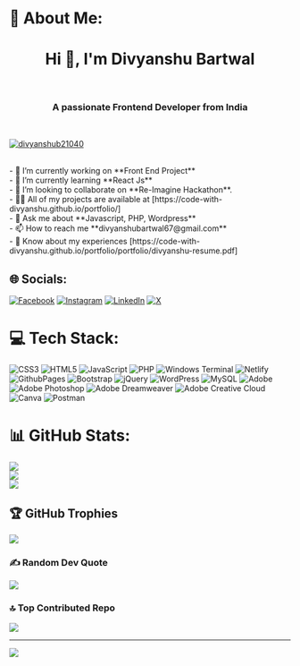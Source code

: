 # 💫 About Me:
<h1 align="center">Hi 👋, I'm Divyanshu Bartwal</h1><br><h3 align="center">A passionate Frontend Developer from India</h3><br><p align="left"> <a href="https://twitter.com/divyanshub21040" target="_blank"><img src="https://img.shields.io/twitter/follow/divyanshub21040?logo=twitter&style=for-the-badge" alt="divyanshub21040" /></a> </p><br>- 🔭 I’m currently working on **Front End Project**<br>- 🌱 I’m currently learning **React Js**<br>- 👯 I’m looking to collaborate on **Re-Imagine Hackathon**.<br>- 👨‍💻 All of my projects are available at [https://code-with-divyanshu.github.io/portfolio/]<br>- 💬 Ask me about **Javascript, PHP, Wordpress**<br>- 📫 How to reach me **divyanshubartwal67@gmail.com**<br>- 📄 Know about my experiences [https://code-with-divyanshu.github.io/portfolio/portfolio/divyanshu-resume.pdf]


## 🌐 Socials:
[![Facebook](https://img.shields.io/badge/Facebook-%231877F2.svg?logo=Facebook&logoColor=white)](https://facebook.com/divyanahu.bartwal) [![Instagram](https://img.shields.io/badge/Instagram-%23E4405F.svg?logo=Instagram&logoColor=white)](https://instagram.com/divyanshu_brtwl07) [![LinkedIn](https://img.shields.io/badge/LinkedIn-%230077B5.svg?logo=linkedin&logoColor=white)](https://linkedin.com/in/divyanshu-bartwal-b7b058286) [![X](https://img.shields.io/badge/X-black.svg?logo=X&logoColor=white)](https://x.com/@DivyanshuB21040) 

# 💻 Tech Stack:
![CSS3](https://img.shields.io/badge/css3-%231572B6.svg?style=for-the-badge&logo=css3&logoColor=white) ![HTML5](https://img.shields.io/badge/html5-%23E34F26.svg?style=for-the-badge&logo=html5&logoColor=white) ![JavaScript](https://img.shields.io/badge/javascript-%23323330.svg?style=for-the-badge&logo=javascript&logoColor=%23F7DF1E) ![PHP](https://img.shields.io/badge/php-%23777BB4.svg?style=for-the-badge&logo=php&logoColor=white) ![Windows Terminal](https://img.shields.io/badge/Windows%20Terminal-%234D4D4D.svg?style=for-the-badge&logo=windows-terminal&logoColor=white) ![Netlify](https://img.shields.io/badge/netlify-%23000000.svg?style=for-the-badge&logo=netlify&logoColor=#00C7B7) ![GithubPages](https://img.shields.io/badge/github%20pages-121013?style=for-the-badge&logo=github&logoColor=white) ![Bootstrap](https://img.shields.io/badge/bootstrap-%238511FA.svg?style=for-the-badge&logo=bootstrap&logoColor=white) ![jQuery](https://img.shields.io/badge/jquery-%230769AD.svg?style=for-the-badge&logo=jquery&logoColor=white) ![WordPress](https://img.shields.io/badge/WordPress-%23117AC9.svg?style=for-the-badge&logo=WordPress&logoColor=white) ![MySQL](https://img.shields.io/badge/mysql-%2300000f.svg?style=for-the-badge&logo=mysql&logoColor=white) ![Adobe](https://img.shields.io/badge/adobe-%23FF0000.svg?style=for-the-badge&logo=adobe&logoColor=white) ![Adobe Photoshop](https://img.shields.io/badge/adobe%20photoshop-%2331A8FF.svg?style=for-the-badge&logo=adobe%20photoshop&logoColor=white) ![Adobe Dreamweaver](https://img.shields.io/badge/Adobe%20Dreamweaver-FF61F6.svg?style=for-the-badge&logo=Adobe%20Dreamweaver&logoColor=white) ![Adobe Creative Cloud](https://img.shields.io/badge/Adobe%20Creative%20Cloud-DA1F26.svg?style=for-the-badge&logo=Adobe%20Creative%20Cloud&logoColor=white) ![Canva](https://img.shields.io/badge/Canva-%2300C4CC.svg?style=for-the-badge&logo=Canva&logoColor=white) ![Postman](https://img.shields.io/badge/Postman-FF6C37?style=for-the-badge&logo=postman&logoColor=white)
# 📊 GitHub Stats:
![](https://github-readme-stats.vercel.app/api?username=code-with-divyanshu&theme=tokyonight&hide_border=false&include_all_commits=false&count_private=false)<br/>
![](https://github-readme-streak-stats.herokuapp.com/?user=code-with-divyanshu&theme=tokyonight&hide_border=false)<br/>
![](https://github-readme-stats.vercel.app/api/top-langs/?username=code-with-divyanshu&theme=tokyonight&hide_border=false&include_all_commits=false&count_private=false&layout=compact)

## 🏆 GitHub Trophies
![](https://github-profile-trophy.vercel.app/?username=code-with-divyanshu&theme=radical&no-frame=false&no-bg=true&margin-w=4)

### ✍️ Random Dev Quote
![](https://quotes-github-readme.vercel.app/api?type=horizontal&theme=radical)

### 🔝 Top Contributed Repo
![](https://github-contributor-stats.vercel.app/api?username=code-with-divyanshu&limit=5&theme=tokyonight&combine_all_yearly_contributions=true)

---
[![](https://visitcount.itsvg.in/api?id=code-with-divyanshu&icon=0&color=0)](https://visitcount.itsvg.in)

<!-- Proudly created with GPRM ( https://gprm.itsvg.in ) -->
